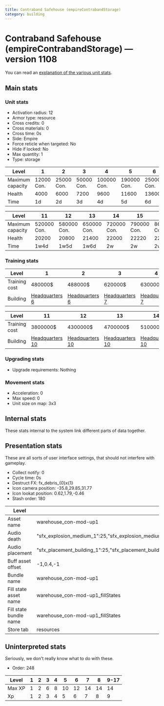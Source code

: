 ```yaml
---
title: Contraband Safehouse (empireContrabandStorage)
category: building
---
```


# Contraband Safehouse (empireContrabandStorage) — version 1108

You can read an [explanation  of the various unit stats](unitexplained.md).

## Main stats

### Unit stats

  * Activation radius: 12
  * Armor type: resource
  * Cross credits: 0
  * Cross materials: 0
  * Cross time: 0s
  * Side: Empire
  * Force reticle when targeted: No
  * Hide if locked: No
  * Max quantity: 1
  * Type: storage

|Level           |1          |2          |3          |4           |5           |6           |7           |8           |9           |10          |
|----------------|-----------|-----------|-----------|------------|------------|------------|------------|------------|------------|------------|
|Maximum capacity|12000  Con.|25000  Con.|50000  Con.|100000  Con.|190000  Con.|250000  Con.|280000  Con.|310000  Con.|380000  Con.|450000  Con.|
|Health          |4000       |6000       |7200       |9600        |11600       |13600       |15600       |17600       |19000       |19600       |
|Time            |1d         |2d         |3d         |4d          |5d          |6d          |1w          |1w1d        |1w2d        |1w3d        |


|Level           |11          |12          |13          |14          |15          |16          |17          |
|----------------|------------|------------|------------|------------|------------|------------|------------|
|Maximum capacity|520000  Con.|580000  Con.|650000  Con.|720000  Con.|790000  Con.|860000  Con.|930000  Con.|
|Health          |20200       |20800       |21400       |22000       |22220       |22440       |22660       |
|Time            |1w4d        |1w5d        |1w6d        |2w          |2w          |2w          |2w          |


### Training stats

|Level        |1                              |2                              |3                              |4                              |5                              |6                              |7                              |8                              |9                               |10                              |
|-------------|-------------------------------|-------------------------------|-------------------------------|-------------------------------|-------------------------------|-------------------------------|-------------------------------|-------------------------------|--------------------------------|--------------------------------|
|Training cost|480000$                        |488000$                        |620000$                        |630000$                        |960000$                        |975000$                        |2640000$                       |2680000$                       |3000000$                        |3400000$                        |
|Building     |[Headquarters 6](empireHQ.html)|[Headquarters 6](empireHQ.html)|[Headquarters 7](empireHQ.html)|[Headquarters 7](empireHQ.html)|[Headquarters 8](empireHQ.html)|[Headquarters 8](empireHQ.html)|[Headquarters 9](empireHQ.html)|[Headquarters 9](empireHQ.html)|[Headquarters 10](empireHQ.html)|[Headquarters 10](empireHQ.html)|


|Level        |11                              |12                              |13                              |14                              |15                              |16                              |17                              |
|-------------|--------------------------------|--------------------------------|--------------------------------|--------------------------------|--------------------------------|--------------------------------|--------------------------------|
|Training cost|3800000$                        |4300000$                        |4700000$                        |5100000$                        |5500000$                        |5900000$                        |6000000$                        |
|Building     |[Headquarters 10](empireHQ.html)|[Headquarters 10](empireHQ.html)|[Headquarters 10](empireHQ.html)|[Headquarters 10](empireHQ.html)|[Headquarters 10](empireHQ.html)|[Headquarters 10](empireHQ.html)|[Headquarters 10](empireHQ.html)|


### Upgrading stats

  * Upgrade requirements: Nothing

### Movement stats

  * Acceleration: 0
  * Max speed: 0
  * Unit size on map: 3x3

## Internal stats

These stats internal to the system link different parts of data together.


## Presentation stats

These are all sorts of user interface settings, that should not interfere with gameplay.

  * Collect notify: 0
  * Cycle time: 0s
  * Destruct FX: fx_debris_{0}x{1}
  * Icon camera position: -35.8,29.85,31.77
  * Icon lookat position: 0.62,1.79,-0.46
  * Stash order: 180

|Level                 |1                                                                                                                      |2                                                                                                                      |3                                                                                                                      |4                                                                                                                      |5                                                                                                                      |6                                                                                                                      |7                                                                                                                      |8                                                                                                                      |9                                                                                                                      |10-17                                                                                                                  |
|----------------------|-----------------------------------------------------------------------------------------------------------------------|-----------------------------------------------------------------------------------------------------------------------|-----------------------------------------------------------------------------------------------------------------------|-----------------------------------------------------------------------------------------------------------------------|-----------------------------------------------------------------------------------------------------------------------|-----------------------------------------------------------------------------------------------------------------------|-----------------------------------------------------------------------------------------------------------------------|-----------------------------------------------------------------------------------------------------------------------|-----------------------------------------------------------------------------------------------------------------------|-----------------------------------------------------------------------------------------------------------------------|
|Asset name            |warehouse_con-mod-up1                                                                                                  |warehouse_con-mod-up2                                                                                                  |warehouse_con-mod-up3                                                                                                  |warehouse_con-mod-up4                                                                                                  |warehouse_con-mod-up5                                                                                                  |warehouse_con-mod-up6                                                                                                  |warehouse_con-mod-up7                                                                                                  |warehouse_con-mod-up8                                                                                                  |warehouse_con-mod-up9                                                                                                  |warehouse_con-mod-up10                                                                                                 |
|Audio death           |"sfx_explosion_medium_1":25,"sfx_explosion_medium_2":25,"sfx_explosion_medium_3":25,"sfx_explosion_medium_4":44        |"sfx_explosion_medium_1":25,"sfx_explosion_medium_2":25,"sfx_explosion_medium_3":25,"sfx_explosion_medium_4":45        |"sfx_explosion_medium_1":25,"sfx_explosion_medium_2":25,"sfx_explosion_medium_3":25,"sfx_explosion_medium_4":46        |"sfx_explosion_medium_1":25,"sfx_explosion_medium_2":25,"sfx_explosion_medium_3":25,"sfx_explosion_medium_4":47        |"sfx_explosion_medium_1":25,"sfx_explosion_medium_2":25,"sfx_explosion_medium_3":25,"sfx_explosion_medium_4":48        |"sfx_explosion_medium_1":25,"sfx_explosion_medium_2":25,"sfx_explosion_medium_3":25,"sfx_explosion_medium_4":49        |"sfx_explosion_medium_1":25,"sfx_explosion_medium_2":25,"sfx_explosion_medium_3":25,"sfx_explosion_medium_4":50        |"sfx_explosion_medium_1":25,"sfx_explosion_medium_2":25,"sfx_explosion_medium_3":25,"sfx_explosion_medium_4":51        |"sfx_explosion_medium_1":25,"sfx_explosion_medium_2":25,"sfx_explosion_medium_3":25,"sfx_explosion_medium_4":52        |"sfx_explosion_medium_1":25,"sfx_explosion_medium_2":25,"sfx_explosion_medium_3":25,"sfx_explosion_medium_4":52        |
|Audio placement       |"sfx_placement_building_1":25,"sfx_placement_building_2":25,"sfx_placement_building_3":25,"sfx_placement_building_4":34|"sfx_placement_building_1":25,"sfx_placement_building_2":25,"sfx_placement_building_3":25,"sfx_placement_building_4":35|"sfx_placement_building_1":25,"sfx_placement_building_2":25,"sfx_placement_building_3":25,"sfx_placement_building_4":36|"sfx_placement_building_1":25,"sfx_placement_building_2":25,"sfx_placement_building_3":25,"sfx_placement_building_4":37|"sfx_placement_building_1":25,"sfx_placement_building_2":25,"sfx_placement_building_3":25,"sfx_placement_building_4":38|"sfx_placement_building_1":25,"sfx_placement_building_2":25,"sfx_placement_building_3":25,"sfx_placement_building_4":39|"sfx_placement_building_1":25,"sfx_placement_building_2":25,"sfx_placement_building_3":25,"sfx_placement_building_4":40|"sfx_placement_building_1":25,"sfx_placement_building_2":25,"sfx_placement_building_3":25,"sfx_placement_building_4":41|"sfx_placement_building_1":25,"sfx_placement_building_2":25,"sfx_placement_building_3":25,"sfx_placement_building_4":42|"sfx_placement_building_1":25,"sfx_placement_building_2":25,"sfx_placement_building_3":25,"sfx_placement_building_4":42|
|Buff asset offset     |-1,0.4,-1                                                                                                              |-1,0.4,-1                                                                                                              |-1,0.4,-1                                                                                                              |-1,0.6,-1                                                                                                              |-1,0.4,-1                                                                                                              |-1,0.4,-1                                                                                                              |-1,0.4,-1                                                                                                              |-1,0.4,-1                                                                                                              |-1,0.4,-1                                                                                                              |-1,0.4,-1                                                                                                              |
|Bundle name           |warehouse_con-mod-up1                                                                                                  |warehouse_con-mod-up2                                                                                                  |warehouse_con-mod-up3                                                                                                  |warehouse_con-mod-up4                                                                                                  |warehouse_con-mod-up5                                                                                                  |warehouse_con-mod-up6                                                                                                  |warehouse_con-mod-up7                                                                                                  |warehouse_con-mod-up8                                                                                                  |warehouse_con-mod-up9                                                                                                  |warehouse_con-mod-up10                                                                                                 |
|Fill state asset name |warehouse_con-mod-up1_fillStates                                                                                       |warehouse_con-mod-up2_fillStates                                                                                       |warehouse_con-mod-up3_fillStates                                                                                       |warehouse_con-mod-up4_fillStates                                                                                       |warehouse_con-mod-up5_fillStates                                                                                       |warehouse_con-mod-up6_fillStates                                                                                       |warehouse_con-mod-up7_fillStates                                                                                       |warehouse_con-mod-up7_fillStates                                                                                       |warehouse_con-mod-up7_fillStates                                                                                       |warehouse_con-mod-up7_fillStates                                                                                       |
|Fill state bundle name|warehouse_con-mod-up1_fillStates                                                                                       |warehouse_con-mod-up2_fillStates                                                                                       |warehouse_con-mod-up3_fillStates                                                                                       |warehouse_con-mod-up4_fillStates                                                                                       |warehouse_con-mod-up5_fillStates                                                                                       |warehouse_con-mod-up6_fillStates                                                                                       |warehouse_con-mod-up7_fillStates                                                                                       |warehouse_con-mod-up7_fillStates                                                                                       |warehouse_con-mod-up7_fillStates                                                                                       |warehouse_con-mod-up7_fillStates                                                                                       |
|Store tab             |resources                                                                                                              |(not found)                                                                                                            |(not found)                                                                                                            |(not found)                                                                                                            |(not found)                                                                                                            |(not found)                                                                                                            |(not found)                                                                                                            |(not found)                                                                                                            |(not found)                                                                                                            |(not found)                                                                                                            |


## Uninterpreted stats

Seriously, we don't really know what to do with these.

  * Order: 248

|Level |1|2|3|4|5 |6 |7 |8 |9-17|
|------|-|-|-|-|--|--|--|--|----|
|Max XP|1|2|6|8|10|12|14|14|14  |
|Xp    |1|2|3|4|5 |6 |7 |8 |9   |


